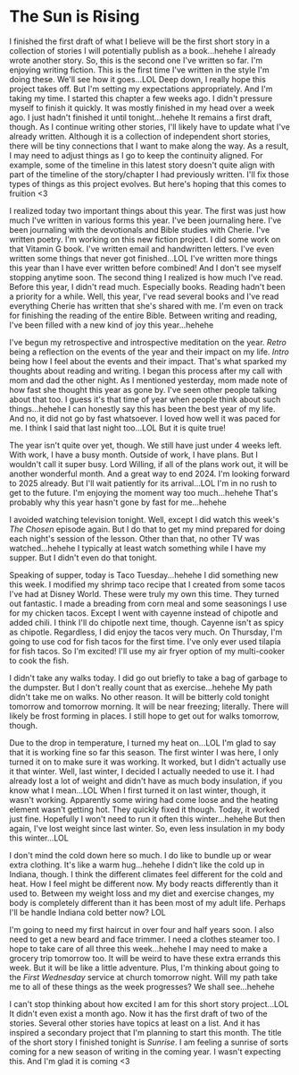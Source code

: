 # The Sun is Rising

I finished the first draft of what I believe will be the first short story in a collection of stories I will potentially publish as a book...hehehe I already wrote another story. So, this is the second one I've written so far. I'm enjoying writing fiction. This is the first time I've written in the style I'm doing these. We'll see how it goes...LOL Deep down, I really hope this project takes off. But I'm setting my expectations appropriately. And I'm taking my time. I started this chapter a few weeks ago. I didn't pressure myself to finish it quickly. It was mostly finished in my head over a week ago. I just hadn't finished it until tonight...hehehe It remains a first draft, though. As I continue writing other stories, I'll likely have to update what I've already written. Although it is a collection of independent short stories, there will be tiny connections that I want to make along the way. As a result, I may need to adjust things as I go to keep the continuity aligned. For example, some of the timeline in this latest story doesn't quite align with part of the timeline of the story/chapter I had previously written. I'll fix those types of things as this project evolves. But here's hoping that this comes to fruition <3

I realized today two important things about this year. The first was just how much I've written in various forms this year. I've been journaling here. I've been journaling with the devotionals and Bible studies with Cherie. I've written poetry. I'm working on this new fiction project. I did some work on that Vitamin G book. I've written email and handwritten letters. I've even written some things that never got finished...LOL I've written more things this year than I have ever written before combined! And I don't see myself stopping anytime soon. The second thing I realized is how much I've read. Before this year, I didn't read much. Especially books. Reading hadn't been a priority for a while. Well, this year, I've read several books and I've read everything Cherie has written that she's shared with me. I'm even on track for finishing the reading of the entire Bible. Between writing and reading, I've been filled with a new kind of joy this year...hehehe

I've begun my retrospective and introspective meditation on the year. *Retro* being a reflection on the events of the year and their impact on my life. *Intro* being how I feel about the events and their impact. That's what sparked my thoughts about reading and writing. I began this process after my call with mom and dad the other night. As I mentioned yesterday, mom made note of how fast she thought this year as gone by. I've seen other people talking about that too. I guess it's that time of year when people think about such things...hehehe I can honestly say this has been the best year of my life. And no, it did not go by fast whatsoever. I loved how well it was paced for me. I think I said that last night too...LOL But it is quite true!

The year isn't quite over yet, though. We still have just under 4 weeks left. With work, I have a busy month. Outside of work, I have plans. But I wouldn't call it super busy. Lord Willing, if all of the plans work out, it will be another wonderful month. And a great way to end 2024. I'm looking forward to 2025 already. But I'll wait patiently for its arrival...LOL I'm in no rush to get to the future. I'm enjoying the moment way too much...hehehe That's probably why this year hasn't gone by fast for me...hehehe

I avoided watching television tonight. Well, except I did watch this week's *The Chosen* episode again. But I do that to get my mind prepared for doing each night's session of the lesson. Other than that, no other TV was watched...hehehe I typically at least watch something while I have my supper. But I didn't even do that tonight.

Speaking of supper, today is Taco Tuesday...hehehe I did something new this week. I modified my shrimp taco recipe that I created from some tacos I've had at Disney World. These were truly my own this time. They turned out fantastic. I made a breading from corn meal and some seasonings I use for my chicken tacos. Except I went with cayenne instead of chipotle and added chili. I think I'll do chipotle next time, though. Cayenne isn't as spicy as chipotle. Regardless, I did enjoy the tacos very much. On Thursday, I'm going to use cod for fish tacos for the first time. I've only ever used tilapia for fish tacos. So I'm excited! I'll use my air fryer option of my multi-cooker to cook the fish.

I didn't take any walks today. I did go out briefly to take a bag of garbage to the dumpster. But I don't really count that as exercise...hehehe My path didn't take me on walks. No other reason. It will be bitterly cold tonight tomorrow and tomorrow morning. It will be near freezing; literally. There will likely be frost forming in places. I still hope to get out for walks tomorrow, though.

Due to the drop in temperature, I turned my heat on...LOL I'm glad to say that it is working fine so far this season. The first winter I was here, I only turned it on to make sure it was working. It worked, but I didn't actually use it that winter. Well, last winter, I decided I actually needed to use it. I had already lost a lot of weight and didn't have as much body insulation, if you know what I mean...LOL When I first turned it on last winter, though, it wasn't working. Apparently some wiring had come loose and the heating element wasn't getting hot. They quickly fixed it though. Today, it worked just fine. Hopefully I won't need to run it often this winter...hehehe But then again, I've lost weight since last winter. So, even less insulation in my body this winter...LOL

I don't mind the cold down here so much. I do like to bundle up or wear extra clothing. It's like a warm hug...hehehe I didn't like the cold up in Indiana, though. I think the different climates feel different for the cold and heat. How I feel might be different now. My body reacts differently than it used to. Between my weight loss and my diet and exercise changes, my body is completely different than it has been most of my adult life. Perhaps I'll be handle Indiana cold better now? LOL

I'm going to need my first haircut in over four and half years soon. I also need to get a new beard and face trimmer. I need a clothes steamer too. I hope to take care of all three this week...hehehe I may need to make a grocery trip tomorrow too. It will be weird to have these extra errands this week. But it will be like a little adventure. Plus, I'm thinking about going to the *First Wednesday* service at church tomorrow night. Will my path take me to all of these things as the week progresses? We shall see...hehehe

I can't stop thinking about how excited I am for this short story project...LOL It didn't even exist a month ago. Now it has the first draft of two of the stories. Several other stories have topics at least on a list. And it has inspired a secondary project that I'm planning to start this month. The title of the short story I finished tonight is *Sunrise*. I am feeling a sunrise of sorts coming for a new season of writing in the coming year. I wasn't expecting this. And I'm glad it is coming <3